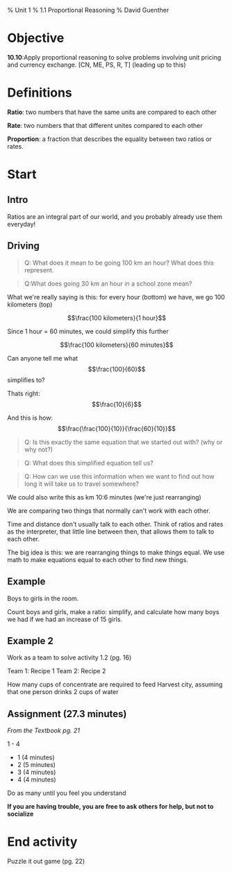 % Unit 1
% 1.1 Proportional Reasoning
% David Guenther

# Objective

**10.10**:Apply proportional reasoning to solve problems involving unit pricing and currency exchange. [CN, ME, PS, R, T] (leading up to this)

# Definitions

**Ratio**: two numbers that have the same units are compared to each other

**Rate**: two numbers that that different unites compared to each other

**Proportion**: a fraction that describes the equality between two ratios or rates.

# Start

## Intro

Ratios are an integral part of our world, and you probably already use them everyday!

## Driving

> Q: What does it mean to be going 100 km an hour? What does this represent.

> Q:What does going 30 km an hour in a school zone mean?

What we're really saying is this: for every hour (bottom) we have, we go 100 kilometers (top)

$$\frac{100 kilometers}{1 hour}$$

Since 1 hour =  60 minutes, we could simplify this further

$$\frac{100 kilometers}{60 minutes}$$

Can anyone tell me what $$\frac{100}{60}$$ simplifies to?

Thats right: $$\frac{10}{6}$$

And this is how: $$\frac{\frac{100}{10}}{\frac{60}{10}}$$

>Q: Is this exactly the same equation that we started out with? (why or why not?)

>Q: What does this simplified equation tell us?

>Q: How can we use this information when we want to find out how long it will take us to travel somewhere?

We could also write this as km 10:6 minutes (we're just rearranging)

We are comparing two things that normally can't work with each other.

Time and distance don't usually talk to each other. Think of ratios and rates as the interpreter, that little line between then, that allows them to talk to each other.

The big idea is this: we are rearranging things to make things equal. We use math to make equations equal to each other to find new things.

## Example

Boys to girls in the room.

Count boys and girls, make a ratio: simplify, and calculate how many boys we had if we had an increase of 15 girls.

## Example 2

Work as a team to solve activity 1.2 (pg. 16)

Team 1: Recipe 1
Team 2: Recipe 2

How many cups of concentrate are required to feed Harvest city, assuming that one person drinks 2 cups of water

## Assignment (27.3 minutes)

*From the Textbook pg. 21*

1 - 4

* 1 (4 minutes)
* 2 (5 minutes)
* 3 (4 minutes)
* 4 (4 minutes)


Do as many until you feel you understand

**If you are having trouble, you are free to ask others for help, but not to socialize**

# End activity

Puzzle it out game (pg. 22)
